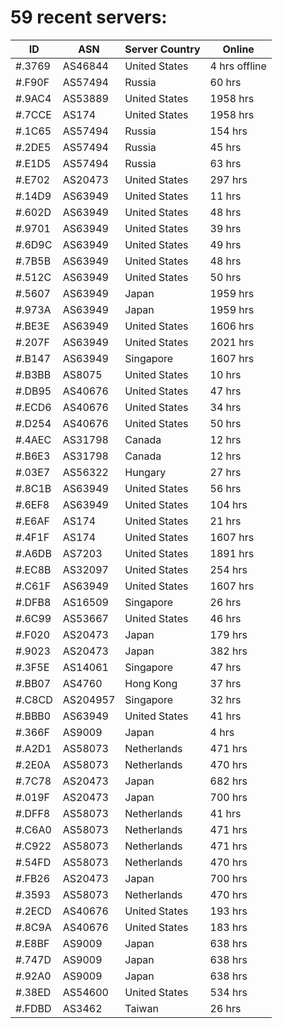 # 59 recent servers:

| ID | ASN | Server Country | Online |
| ------ | ------ | ------ | ------ |
| #.3769 | AS46844 | United States | 4 hrs offline |
| #.F90F | AS57494 | Russia | 60 hrs |
| #.9AC4 | AS53889 | United States | 1958 hrs |
| #.7CCE | AS174 | United States | 1958 hrs |
| #.1C65 | AS57494 | Russia | 154 hrs |
| #.2DE5 | AS57494 | Russia | 45 hrs |
| #.E1D5 | AS57494 | Russia | 63 hrs |
| #.E702 | AS20473 | United States | 297 hrs |
| #.14D9 | AS63949 | United States | 11 hrs |
| #.602D | AS63949 | United States | 48 hrs |
| #.9701 | AS63949 | United States | 39 hrs |
| #.6D9C | AS63949 | United States | 49 hrs |
| #.7B5B | AS63949 | United States | 48 hrs |
| #.512C | AS63949 | United States | 50 hrs |
| #.5607 | AS63949 | Japan | 1959 hrs |
| #.973A | AS63949 | Japan | 1959 hrs |
| #.BE3E | AS63949 | United States | 1606 hrs |
| #.207F | AS63949 | United States | 2021 hrs |
| #.B147 | AS63949 | Singapore | 1607 hrs |
| #.B3BB | AS8075 | United States | 10 hrs |
| #.DB95 | AS40676 | United States | 47 hrs |
| #.ECD6 | AS40676 | United States | 34 hrs |
| #.D254 | AS40676 | United States | 50 hrs |
| #.4AEC | AS31798 | Canada | 12 hrs |
| #.B6E3 | AS31798 | Canada | 12 hrs |
| #.03E7 | AS56322 | Hungary | 27 hrs |
| #.8C1B | AS63949 | United States | 56 hrs |
| #.6EF8 | AS63949 | United States | 104 hrs |
| #.E6AF | AS174 | United States | 21 hrs |
| #.4F1F | AS174 | United States | 1607 hrs |
| #.A6DB | AS7203 | United States | 1891 hrs |
| #.EC8B | AS32097 | United States | 254 hrs |
| #.C61F | AS63949 | United States | 1607 hrs |
| #.DFB8 | AS16509 | Singapore | 26 hrs |
| #.6C99 | AS53667 | United States | 46 hrs |
| #.F020 | AS20473 | Japan | 179 hrs |
| #.9023 | AS20473 | Japan | 382 hrs |
| #.3F5E | AS14061 | Singapore | 47 hrs |
| #.BB07 | AS4760 | Hong Kong | 37 hrs |
| #.C8CD | AS204957 | Singapore | 32 hrs |
| #.BBB0 | AS63949 | United States | 41 hrs |
| #.366F | AS9009 | Japan | 4 hrs |
| #.A2D1 | AS58073 | Netherlands | 471 hrs |
| #.2E0A | AS58073 | Netherlands | 470 hrs |
| #.7C78 | AS20473 | Japan | 682 hrs |
| #.019F | AS20473 | Japan | 700 hrs |
| #.DFF8 | AS58073 | Netherlands | 41 hrs |
| #.C6A0 | AS58073 | Netherlands | 471 hrs |
| #.C922 | AS58073 | Netherlands | 471 hrs |
| #.54FD | AS58073 | Netherlands | 470 hrs |
| #.FB26 | AS20473 | Japan | 700 hrs |
| #.3593 | AS58073 | Netherlands | 470 hrs |
| #.2ECD | AS40676 | United States | 193 hrs |
| #.8C9A | AS40676 | United States | 183 hrs |
| #.E8BF | AS9009 | Japan | 638 hrs |
| #.747D | AS9009 | Japan | 638 hrs |
| #.92A0 | AS9009 | Japan | 638 hrs |
| #.38ED | AS54600 | United States | 534 hrs |
| #.FDBD | AS3462 | Taiwan | 26 hrs |


